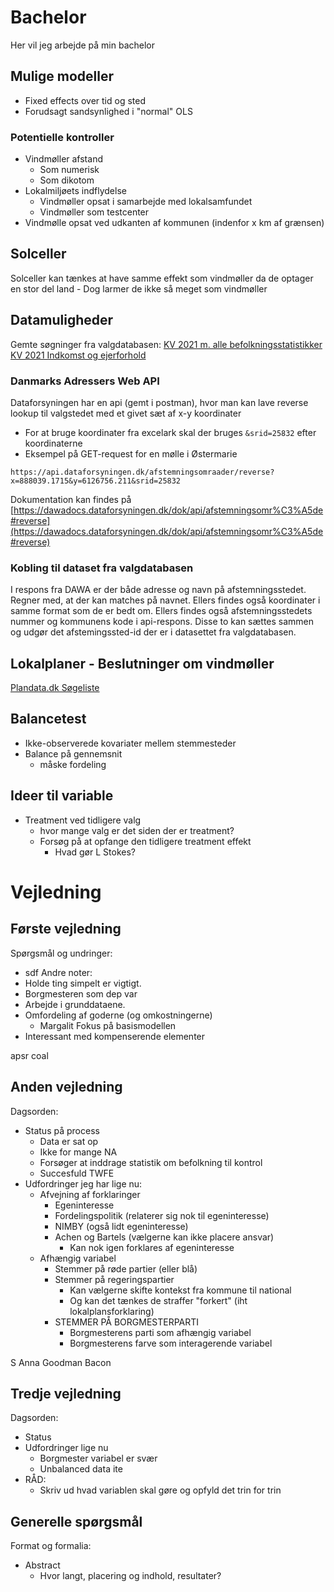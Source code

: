 # Bachelor

Her vil jeg arbejde på min bachelor

## Mulige modeller

- Fixed effects over tid og sted
- Forudsagt sandsynlighed i "normal" OLS

### Potentielle kontroller

- Vindmøller afstand
  - Som numerisk
  - Som dikotom
- Lokalmiljøets indflydelse
  - Vindmøller opsat i samarbejde med lokalsamfundet
  - Vindmøller som testcenter
- Vindmølle opsat ved udkanten af kommunen (indenfor x km af grænsen)

## Solceller

Solceller kan tænkes at have samme effekt som vindmøller da de optager en stor del land - Dog larmer de ikke så meget som vindmøller

## Datamuligheder
Gemte søgninger fra valgdatabasen:
[KV 2021 m. alle befolkningsstatistikker](https://valgdatabase.dst.dk/data?query=49e36503-88a5-4229-8267-ec59cd6e91e8-4)
[KV 2021 Indkomst og ejerforhold](https://valgdatabase.dst.dk/data?query=4d80cb84-f23e-4a4f-acea-e8e4906e5cdd-4)

### Danmarks Adressers Web API
Dataforsyningen har en api (gemt i postman), hvor man kan lave reverse lookup til valgstedet med et givet sæt af x-y koordinater
- For at bruge koordinater fra excelark skal der bruges `&srid=25832` efter koordinaterne
- Eksempel på GET-request for en mølle i Østermarie

```
https://api.dataforsyningen.dk/afstemningsomraader/reverse?x=888039.1715&y=6126756.211&srid=25832
```
Dokumentation kan findes på [https://dawadocs.dataforsyningen.dk/dok/api/afstemningsomr%C3%A5de#reverse](https://dawadocs.dataforsyningen.dk/dok/api/afstemningsomr%C3%A5de#reverse)

### Kobling til dataset fra valgdatabasen
I respons fra DAWA er der både adresse og navn på afstemningsstedet. Regner med, at der kan matches på navnet. Ellers findes også koordinater i samme format som de er bedt om. Ellers findes også afstemningsstedets nummer og kommunens kode i api-respons. Disse to kan sættes sammen og udgør det afstemingssted-id der er i datasettet fra valgdatabasen.

## Lokalplaner - Beslutninger om vindmøller
[Plandata.dk Søgeliste](https://kort.plandata.dk/searchlist/#/search/0400,0530,0153,0810,0411,0155,0240,0210,0607,0147,0813,0320,0250,0190,0430,0157,0710,0159,0161,0253,0270,0376,0563,0510,0260,0766,0217,0163,0657,0219,0860,0316,0661,0561,0615,0183,0849,0326,0756,0440,0621,0101,0259,0223,0482,0350,0665,0360,0173,0825,0846,0410,0773,0707,0169,0480,0450,0370,0760,0840,0329,0265,0230,0175,0730,0741,0740,0746,0779,0306,0330,0269,0340,0336,0671,0461,0479,0706,0540,0787,0550,0185,0187,0573,0575,0630,0727,0820,0167,0151,0580,0390,0492,0851,0751,0420,0201,0791,0165/20/V/2002-01-01/2024-04-15/81)

## Balancetest
- Ikke-observerede kovariater mellem stemmesteder
- Balance på gennemsnit
	- måske fordeling

## Ideer til variable
- Treatment ved tidligere valg
	- hvor mange valg er det siden der er treatment?
	- Forsøg på at opfange den tidligere treatment effekt
		- Hvad gør L Stokes?

# Vejledning
## Første vejledning
Spørgsmål og undringer:
- sdf
Andre noter:
- Holde ting simpelt er vigtigt.
- Borgmesteren som dep var
- Arbejde i grunddataene.
- Omfordeling af goderne (og omkostningerne)
	- Margalit
Fokus på basismodellen
- Interessant med kompenserende elementer

apsr coal

## Anden vejledning
Dagsorden:
- Status på process
	- Data er sat op
	- Ikke for mange NA
	- Forsøger at inddrage statistik om befolkning til kontrol
	- Succesfuld TWFE
- Udfordringer jeg har lige nu:
	- Afvejning af forklaringer
		- Egeninteresse
		- Fordelingspolitik (relaterer sig nok til egeninteresse)
		- NIMBY (også lidt egeninteresse)
		- Achen og Bartels (vælgerne kan ikke placere ansvar)
			- Kan nok igen forklares af egeninteresse
	- Afhængig variabel
		- Stemmer på røde partier (eller blå)
		- Stemmer på regeringspartier
			- Kan vælgerne skifte kontekst fra kommune til national
			- Og kan det tænkes de straffer "forkert" (iht lokalplansforklaring)
		- STEMMER PÅ BORGMESTERPARTI
			- Borgmesterens parti som afhængig variabel
			- Borgmesterens farve som interagerende variabel

S Anna
Goodman Bacon

## Tredje vejledning
Dagsorden:
- Status
- Udfordringer lige nu
	- Borgmester variabel er svær
	- Unbalanced data ite
- RÅD:
	- Skriv ud hvad variablen skal gøre og opfyld det trin for trin

## Generelle spørgsmål
Format og formalia:
- Abstract
	- Hvor langt, placering og indhold, resultater?